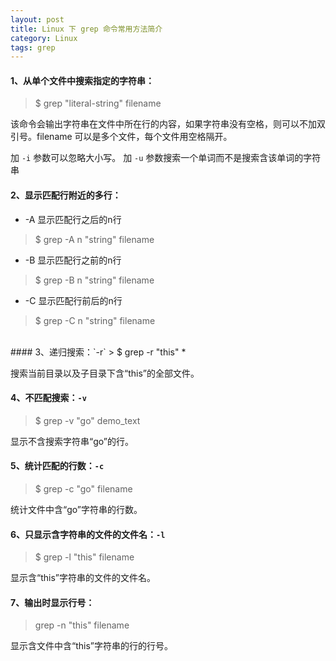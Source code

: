 ```yaml
---
layout: post
title: Linux 下 grep 命令常用方法简介
category: Linux
tags: grep
---
```


#### 1、从单个文件中搜索指定的字符串：

> $ grep "literal-string" filename

该命令会输出字符串在文件中所在行的内容，如果字符串没有空格，则可以不加双引号。filename 可以是多个文件，每个文件用空格隔开。

加 `-i` 参数可以忽略大小写。
加 `-u` 参数搜索一个单词而不是搜索含该单词的字符串 
<br/>
#### 2、显示匹配行附近的多行：

* -A 显示匹配行之后的n行
> $ grep -A n "string" filename

* -B 显示匹配行之前的n行
> $ grep -B n "string" filename

* -C 显示匹配行前后的n行
> $ grep -C n "string" filename
<br/>
#### 3、递归搜索：`-r`
> $ grep -r "this" *

搜索当前目录以及子目录下含“this”的全部文件。

#### 4、不匹配搜索：`-v`
> $ grep -v "go" demo_text

显示不含搜索字符串“go”的行。

#### 5、统计匹配的行数：`-c`
> $ grep -c "go" filename

统计文件中含“go”字符串的行数。

#### 6、只显示含字符串的文件的文件名：`-l`
>  $ grep -l "this" filename

显示含“this”字符串的文件的文件名。

#### 7、输出时显示行号：
> grep -n "this" filename

显示含文件中含“this”字符串的行的行号。